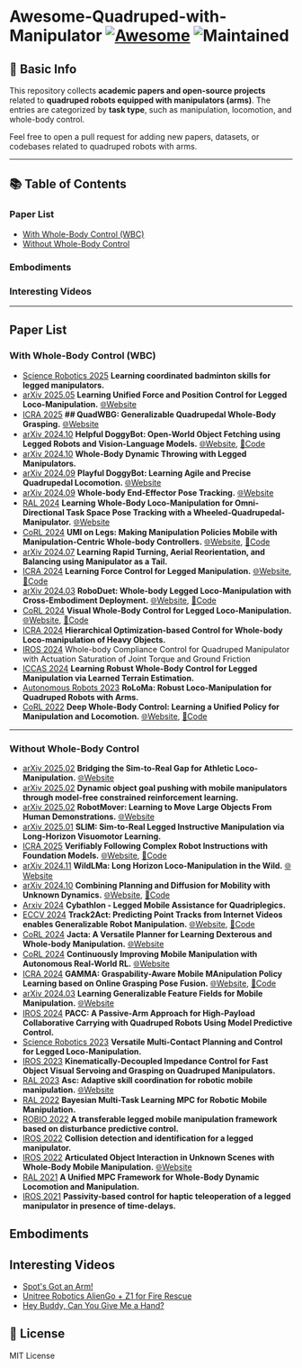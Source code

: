 # Awesome-Quadruped-with-Manipulator [![Awesome](https://awesome.re/badge.svg)](https://awesome.re) ![Maintained](https://img.shields.io/badge/Maintained%3F-yes-brightgreen.svg)

## 🦾 Basic Info
This repository collects **academic papers and open-source projects** related to **quadruped robots equipped with manipulators (arms)**. The entries are categorized by **task type**, such as manipulation, locomotion, and whole-body control.

Feel free to open a pull request for adding new papers, datasets, or codebases related to quadruped robots with arms.

---

## 📚 Table of Contents

### Paper List
- [With Whole-Body Control (WBC)](#with-whole-body-control-wbc)
- [Without Whole-Body Control](#without-whole-body-control)

### Embodiments

### Interesting Videos

---

## Paper List
### With Whole-Body Control (WBC)
- [Science Robotics 2025](https://www.science.org/doi/epdf/10.1126/scirobotics.adu3922) **Learning coordinated badminton skills for legged manipulators.** 
- [arXiv 2025.05](https://arxiv.org/abs/2505.20829) **Learning Unified Force and Position Control for Legged Loco-Manipulation.** [🌐Website](https://unified-force.github.io/) 
- [ICRA 2025](https://arxiv.org/abs/2411.06782) **## QuadWBG: Generalizable Quadrupedal Whole-Body Grasping.** [🌐Website](https://quadwbg.github.io/)
- [arXiv 2024.10](https://arxiv.org/abs/2410.00231) **Helpful DoggyBot: Open-World Object Fetching using Legged Robots and Vision-Language Models.** [🌐Website](https://helpful-doggybot.github.io/), [🌟Code](https://github.com/WooQi57/Helpful-Doggybot)
- [arXiv 2024.10](https://arxiv.org/pdf/2410.05681) **Whole-Body Dynamic Throwing with Legged Manipulators.** 
- [arXiv 2024.09](https://arxiv.org/abs/2409.19920) **Playful DoggyBot: Learning Agile and Precise Quadrupedal Locomotion.** [🌐Website](https://playful-doggybot.github.io/)
- [arXiv 2024.09](https://arxiv.org/abs/2409.16048) **Whole-body End-Effector Pose Tracking.** [🌐Website](https://leggedrobotics.github.io/wholebody-pose-control/)
- [RAL 2024](https://arxiv.org/abs/2412.03012) **Learning Whole-Body Loco-Manipulation for Omni-Directional Task Space Pose Tracking with a Wheeled-Quadrupedal-Manipulator.** [🌐Website](https://clearlab-sustech.github.io/RFM_loco_mani/)
- [CoRL 2024](https://arxiv.org/abs/2407.10353) **UMI on Legs: Making Manipulation Policies Mobile with Manipulation-Centric Whole-body Controllers.** [🌐Website](https://umi-on-legs.github.io/), [🌟Code](https://github.com/real-stanford/umi-on-legs)
- [arXiv 2024.07](https://arxiv.org/abs/2407.10420) **Learning Rapid Turning, Aerial Reorientation, and Balancing using Manipulator as a Tail.** 
- [ICRA 2024](https://arxiv.org/abs/2405.01402) **Learning Force Control for Legged Manipulation.** [🌐Website](https://tif-twirl-13.github.io/learning-compliance), [🌟Code](https://github.com/Improbable-AI/learning-compliance)
- [arXiv 2024.03](https://arxiv.org/abs/2403.17367v4) **RoboDuet: Whole-body Legged Loco-Manipulation with Cross-Embodiment Deployment.** [🌐Website](https://locomanip-duet.github.io/), [🌟Code](https://github.com/locomanip-duet/RoboDuet)
- [CoRL 2024](https://arxiv.org/abs/2403.16967) **Visual Whole-Body Control for Legged Loco-Manipulation.** [🌐Website](https://wholebody-b1.github.io/), [🌟Code](https://github.com/Ericonaldo/visual_wholebody)
- [ICRA 2024](https://arxiv.org/abs/2311.00112) **Hierarchical Optimization-based Control for Whole-body Loco-manipulation of Heavy Objects.** 
- [IROS 2024](https://ieeexplore-ieee-org.ezproxy.lib.szu.edu.cn/stamp/stamp.jsp?tp=&arnumber=10802754) Whole-body Compliance Control for Quadruped Manipulator with Actuation Saturation of Joint Torque and Ground Friction
- [ICCAS 2024](https://ieeexplore-ieee-org.ezproxy.lib.szu.edu.cn/stamp/stamp.jsp?tp=&arnumber=10773069) **Learning Robust Whole-Body Control for Legged Manipulation via Learned Terrain Estimation.**
- [Autonomous Robots 2023](https://arxiv.org/abs/2203.01446) **RoLoMa: Robust Loco-Manipulation  for Quadruped Robots with Arms.**
- [CoRL 2022](https://arxiv.org/abs/2210.10044) **Deep Whole-Body Control: Learning a Unified Policy for Manipulation and Locomotion.** [🌐Website](https://manipulation-locomotion.github.io/), [🌟Code](https://github.com/MarkFzp/Deep-Whole-Body-Control)


---

### Without Whole-Body Control
- [arXiv 2025.02](https://arxiv.org/abs/2502.10894) **Bridging the Sim-to-Real Gap for Athletic Loco-Manipulation.** [🌐Website](https://uan.csail.mit.edu/) 
- [arXiv 2025.02](https://arxiv.org/abs/2502.01546) **Dynamic object goal pushing with mobile manipulators through model-free constrained reinforcement learning.**
- [arXiv 2025.02](https://arxiv.org/abs/2502.05271) **RobotMover: Learning to Move Large Objects From Human Demonstrations.** [🌐Website](https://easypapersniper.github.io/projects/robotMover/robotMover.html)
- [arXiv 2025.01](https://arxiv.org/abs/2501.09905) **SLIM: Sim-to-Real Legged Instructive Manipulation via Long-Horizon Visuomotor Learning.**
- [ICRA 2025](https://arxiv.org/pdf/2402.11498) **Verifiably Following Complex Robot Instructions with Foundation Models.** [🌐Website](https://robotlimp.github.io/), [🌟Code](https://github.com/benedictquartey/robotlimp)
- [arXiv 2024.11](https://arxiv.org/pdf/2411.15131) **WildLMa: Long Horizon Loco-Manipulation in the Wild.** [🌐Website](https://wildlma.github.io/)
- [arXiv 2024.10](https://arxiv.org/abs/2410.06911) **Combining Planning and Diffusion for Mobility with Unknown Dynamics.** [🌐Website](https://yravan.github.io/plannerorderedpolicy/), [🌟Code](https://github.com/zt-yang/diffusion-ccsp)
- [Arxiv 2024](https://arxiv.org/abs/2405.07445) **Cybathlon - Legged Mobile Assistance for Quadriplegics.**
- [ECCV 2024](https://arxiv.org/abs/2405.01527) **Track2Act: Predicting Point Tracks from Internet Videos enables Generalizable Robot Manipulation.** [🌐Website](https://homangab.github.io/track2act/), [🌟Code](https://github.com/homangab/Track-2-Act/)
- [CoRL 2024](https://arxiv.org/abs/2408.01258) **Jacta: A Versatile Planner for Learning Dexterous and Whole-body Manipulation.** [🌐Website](https://jacta-manipulation.github.io/)
- [CoRL 2024](https://continual-mobile-manip.github.io/) **Continuously Improving Mobile Manipulation with Autonomous Real-World RL.** [🌐Website](https://geff-b1.github.io/)
- [ICRA 2024](https://arxiv.org/abs/2309.15459) **GAMMA: Graspability-Aware Mobile MAnipulation Policy Learning based on Online Grasping Pose Fusion.** [🌐Website](https://pku-epic.github.io/GAMMA/), [🌟Code](https://github.com/user432/gamma)
- [arXiv 2024.03](https://arxiv.org/pdf/2403.07563) **Learning Generalizable Feature Fields for Mobile Manipulation.** [🌐Website](https://geff-b1.github.io/)
- [IROS 2024](https://arxiv.org/abs/2403.19862) **PACC: A Passive-Arm Approach for High-Payload Collaborative Carrying with Quadruped Robots Using Model Predictive Control.**
- [Science Robotics 2023](https://arxiv.org/abs/2308.09179) **Versatile Multi-Contact Planning and Control for Legged Loco-Manipulation.** 
- [IROS 2023](https://arxiv.org/abs/2307.04918) **Kinematically-Decoupled Impedance Control for Fast Object Visual Servoing and Grasping on Quadruped Manipulators.**
- [RAL 2023](https://arxiv.org/abs/2304.00410) **Asc: Adaptive skill coordination for robotic mobile manipulation.** [🌐Website](https://adaptiveskillcoordination.github.io/)
- [RAL 2022](https://arxiv.org/abs/2211.10270) **Bayesian Multi-Task Learning MPC for Robotic Mobile Manipulation.**
- [ROBIO 2022](https://arxiv.org/abs/2203.03391) **A transferable legged mobile manipulation framework based on disturbance predictive control.**
- [IROS 2022](https://arxiv.org/abs/2207.14745) **Collision detection and identification for a legged manipulator.** 
- [IROS 2022](https://arxiv.org/abs/2103.10534) **Articulated Object Interaction in Unknown Scenes with Whole-Body Mobile Manipulation.** [🌐Website](https://www.pair.toronto.edu/articulated-mm/)
- [RAL 2021](https://arxiv.org/abs/2103.00946) **A Unified MPC Framework for Whole-Body Dynamic Locomotion and Manipulation.**
- [IROS 2021](https://arxiv.org/abs/2108.07658) **Passivity-based control for haptic teleoperation of a legged manipulator in presence of time-delays.**

## Embodiments

## Interesting Videos
- [Spot's Got an Arm!](https://www.youtube.com/watch?v=6Zbhvaac68Y&t=1s)
- [Unitree Robotics AlienGo + Z1 for Fire Rescue](https://www.youtube.com/watch?v=7CVwGY65In8)
- [Hey Buddy, Can You Give Me a Hand?](https://www.youtube.com/watch?v=fUyU3lKzoio)

## 📜 License
MIT License

